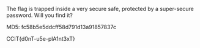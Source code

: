 The flag is trapped inside a very secure safe, protected by a super-secure password. Will you find it?

MD5: fc58b5e5ddcff58d791d13a91857837c


CCIT{d0nT-u5e-plA1nt3xT}